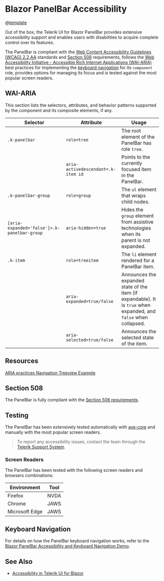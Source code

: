 
# Blazor PanelBar Accessibility

@[template](/_contentTemplates/common/parameters-table-styles.md#table-layout)

Out of the box, the Telerik UI for Blazor PanelBar provides extensive accessibility support and enables users with disabilities to acquire complete control over its features.

The PanelBar is compliant with the [Web Content Accessibility Guidelines (WCAG) 2.2 AA](https://www.w3.org/TR/WCAG22/) standards and [Section 508](https://www.section508.gov/) requirements, follows the [Web Accessibility Initiative - Accessible Rich Internet Applications (WAI-ARIA)](https://www.w3.org/WAI/ARIA/apg/) best practices for implementing the [keyboard navigation](#keyboard-navigation) for its `component` role, provides options for managing its focus and is tested against the most popular screen readers.

## WAI-ARIA

This section lists the selectors, attributes, and behavior patterns supported by the component and its composite elements, if any.

| Selector | Attribute | Usage |
| -------- | --------- | ----- |
| `.k-panelbar` | `role=tree` | The root element of the PanelBar has role `tree`. |
| | `aria-activedescendant=.k-item id` | Points to the currently focused item in the PanelBar. |
| `.k-panelbar-group` | `role=group` | The `ul` element that wraps child nodes. |
| `[aria-expanded='false']>.k-panelbar-group` | `aria-hidden=true` | Hides the `group` element from assistive technologies when its parent is not expanded. |
| `.k-item` | `role=treeitem` | The `li` element rendered for a PanelBar item. |
| | `aria-expanded=true/false` | Announces the expanded state of the item (if expandable). It is `true` when expanded, and `false` when collapsed. |
| | `aria-selected=true/false` | Announces the selected state of the item. |

## Resources

[ARIA practices Navigation Treeview Example](https://www.w3.org/WAI/ARIA/apg/example-index/treeview/treeview-navigation.html)

## Section 508

The PanelBar is fully compliant with the [Section 508 requirements](http://www.section508.gov/).

## Testing

The PanelBar has been extensively tested automatically with [axe-core](https://github.com/dequelabs/axe-core) and manually with the most popular screen readers.

> To report any accessibility issues, contact the team through the [Telerik Support System](https://www.telerik.com/account/support-center).

### Screen Readers

The PanelBar has been tested with the following screen readers and browsers combinations:

| Environment | Tool |
| ----------- | ---- |
| Firefox | NVDA |
| Chrome | JAWS |
| Microsoft Edge | JAWS |

## Keyboard Navigation

For details on how the PanelBar keyboard navigation works, refer to the [Blazor PanelBar Accessibility and Keyboard Navigation Demo](https://demos.telerik.com/blazor-ui/panelbar/keyboard-navigation).

## See Also

* [Accessibility in Telerik UI for Blazor](slug:accessibility-overview)